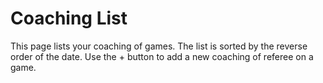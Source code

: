# Coaching List

This page lists your coaching of games. The list is sorted by the reverse order of the date.
Use the + button to add a new coaching of referee on a game.
